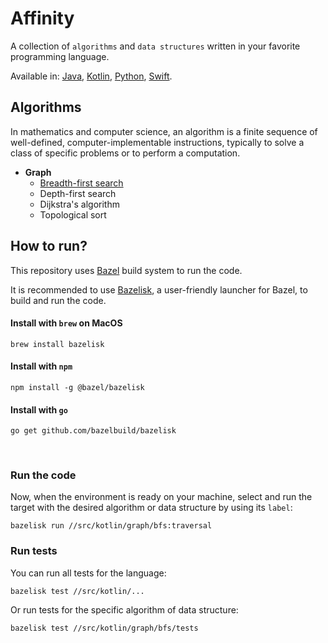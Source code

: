 # Affinity
A collection of `algorithms` and `data structures` written in your favorite programming language.

Available in: 
[Java](src/java),
[Kotlin](src/kotlin),
[Python](src/python),
[Swift](src/swift).

## Algorithms
In mathematics and computer science, an algorithm is a finite sequence of well-defined, computer-implementable instructions, typically to solve a class of specific problems or to perform a computation.

- **Graph**
    - [Breadth-first search](src/kotlin/graph/bfs)
    - Depth-first search
    - Dijkstra's algorithm
    - Topological sort

## How to run?
This repository uses [Bazel](https://bazel.build/) build system to run the code.

It is recommended to use [Bazelisk](https://github.com/bazelbuild/bazelisk), a user-friendly launcher for Bazel, to build and run the code.

#### Install with `brew` on MacOS
```shell
brew install bazelisk
```
#### Install with `npm`
```shell
npm install -g @bazel/bazelisk
```
#### Install with `go`
```shell
go get github.com/bazelbuild/bazelisk
```

<br>

### Run the code
Now, when the environment is ready on your machine, select and run the target with the desired algorithm or data structure by using its `label`:
```shell
bazelisk run //src/kotlin/graph/bfs:traversal
```

### Run tests
You can run all tests for the language:
```shell
bazelisk test //src/kotlin/...
```
Or run tests for the specific algorithm of data structure:
```shell
bazelisk test //src/kotlin/graph/bfs/tests
```